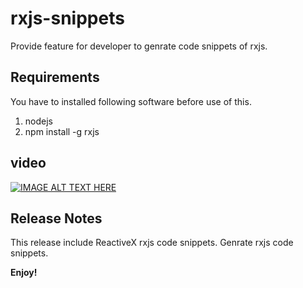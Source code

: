 # rxjs-snippets

Provide feature for developer to genrate code snippets of rxjs.

## Requirements

You have to installed following software before use of this.
1. nodejs
2. npm install -g rxjs

## video
[![IMAGE ALT TEXT HERE](http://img.youtube.com/vi/xxxx/0.jpg)](https://www.youtube.com/watch?v=xxxx)

## Release Notes

This release include ReactiveX rxjs code snippets.
Genrate rxjs code snippets.

**Enjoy!**